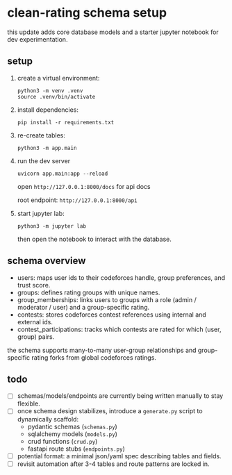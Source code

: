 # clean-rating schema setup

this update adds core database models and a starter jupyter notebook for dev experimentation.

## setup

1. create a virtual environment:
   ```
   python3 -m venv .venv
   source .venv/bin/activate
   ```

2. install dependencies:
   ```
   pip install -r requirements.txt
   ```

3. re-create tables:
   ```
   python3 -m app.main
   ```

4. run the dev server
    ```
    uvicorn app.main:app --reload
    ```

    open ```http://127.0.0.1:8000/docs``` for api docs
    
    root endpoint: ```http://127.0.0.1:8000/api ```


5. start jupyter lab:
   ```
   python3 -m jupyter lab
   ```

   then open the notebook to interact with the database.

## schema overview

- users: maps user ids to their codeforces handle, group preferences, and trust score.
- groups: defines rating groups with unique names.
- group_memberships: links users to groups with a role (admin / moderator / user) and a group-specific rating.
- contests: stores codeforces contest references using internal and external ids.
- contest_participations: tracks which contests are rated for which (user, group) pairs.

the schema supports many-to-many user-group relationships and group-specific rating forks from global codeforces ratings.


## todo

- [ ] schemas/models/endpoints are currently being written manually to stay flexible.
- [ ] once schema design stabilizes, introduce a `generate.py` script to dynamically scaffold:
  - pydantic schemas (`schemas.py`)
  - sqlalchemy models (`models.py`)
  - crud functions (`crud.py`)
  - fastapi route stubs (`endpoints.py`)
- [ ] potential format: a minimal json/yaml spec describing tables and fields.
- [ ] revisit automation after 3-4 tables and route patterns are locked in.
